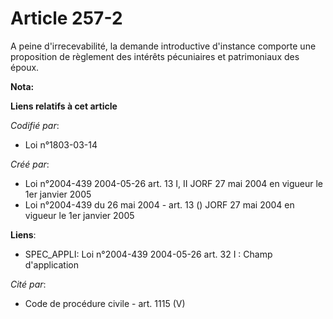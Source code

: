 # Article 257-2

A peine d'irrecevabilité, la demande introductive d'instance comporte une proposition de règlement des intérêts pécuniaires
et patrimoniaux des époux.

**Nota:**



**Liens relatifs à cet article**

_Codifié par_:

  - Loi n°1803-03-14

_Créé par_:

  - Loi n°2004-439 2004-05-26 art. 13 I, II JORF 27 mai 2004 en vigueur le 1er janvier 2005
  - Loi n°2004-439 du 26 mai 2004 - art. 13 () JORF 27 mai 2004 en vigueur le 1er janvier 2005

**Liens**:

  - SPEC_APPLI: Loi n°2004-439 2004-05-26 art. 32 I : Champ d'application

_Cité par_:

  - Code de procédure civile - art. 1115 (V)
